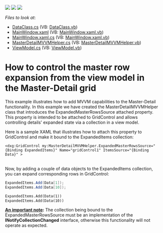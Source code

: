 <!-- default badges list -->
![](https://img.shields.io/endpoint?url=https://codecentral.devexpress.com/api/v1/VersionRange/128649024/13.1.4%2B)
[![](https://img.shields.io/badge/Open_in_DevExpress_Support_Center-FF7200?style=flat-square&logo=DevExpress&logoColor=white)](https://supportcenter.devexpress.com/ticket/details/E3834)
[![](https://img.shields.io/badge/📖_How_to_use_DevExpress_Examples-e9f6fc?style=flat-square)](https://docs.devexpress.com/GeneralInformation/403183)
<!-- default badges end -->
<!-- default file list -->
*Files to look at*:

* [DataClass.cs](./CS/WPFDataGridApp15/DataClass.cs) (VB: [DataClass.vb](./VB/WPFDataGridApp15/DataClass.vb))
* [MainWindow.xaml](./CS/WPFDataGridApp15/MainWindow.xaml) (VB: [MainWindow.xaml.vb](./VB/WPFDataGridApp15/MainWindow.xaml.vb))
* [MainWindow.xaml.cs](./CS/WPFDataGridApp15/MainWindow.xaml.cs) (VB: [MainWindow.xaml.vb](./VB/WPFDataGridApp15/MainWindow.xaml.vb))
* [MasterDetailMVVMHelper.cs](./CS/WPFDataGridApp15/MVVMHelper/MasterDetailMVVMHelper.cs) (VB: [MasterDetailMVVMHelper.vb](./VB/WPFDataGridApp15/MVVMHelper/MasterDetailMVVMHelper.vb))
* [ViewModel.cs](./CS/WPFDataGridApp15/ViewModel.cs) (VB: [ViewModel.vb](./VB/WPFDataGridApp15/ViewModel.vb))
<!-- default file list end -->
# How to control the master row expansion from the view model in the Master-Detail grid


<p>This example illustrates how to add MVVM capabilities to the Master-Detail functionality. In this example we have created the MasterDetailMVVMHelper class that introduces the ExpandedMasterRowsSource attached property. This property is intended to be attached to GridControl and allows controlling details' expanded state via a collection in a view model.</p>
<p>Here is a sample XAML that illustrates how to attach this property to GridControl and make it bound to the ExpandedItems collection:</p>


```xaml
<dxg:GridControl my:MasterDetailMVVMHelper.ExpandedMasterRowsSource="{Binding ExpandedItems}" Name="gridControl1" ItemsSource="{Binding Data}" >
```


<p> <br> Now, by adding a couple of data objects to the ExpandedItems collection, you can expand corresponding rows in GridControl:</p>


```cs
ExpandedItems.Add(Data[1]);
ExpandedItems.Add(Data[10]);

```




```vb
ExpandedItems.Add(Data(1))
ExpandedItems.Add(Data(10))

```


<p><strong><u>An </u></strong><strong><u>important note</u></strong><strong>:</strong> The collection being bound to the ExpandedMasterRowsSource must be an implementation of the <strong>I</strong><strong>NotifyC</strong><strong>ollectionChanged</strong> interface, otherwise this functionality will not operate as expected.</p>

<br/>


